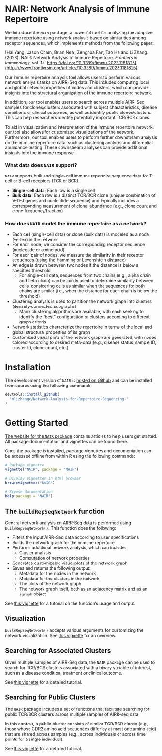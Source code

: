 
<!-- README.md is generated from README.Rmd. Please edit that file -->
<!-- badges: start -->
<!-- badges: end -->

# NAIR: Network Analysis of Immune Repertoire

We introduce the `NAIR` package, a powerful tool for analyzing the
adaptive immune repertoire using network analysis based on similarities
among receptor sequences, which implements methods from the following
paper:

[Hai Yang, Jason Cham, Brian Neal, Zenghua Fan, Tao He and Li Zhang.
(2023). NAIR: Network Analysis of Immune Repertoire. *Frontiers in
Immunology*, vol. 14.
https://doi.org/10.3389/fimmu.2023.1181825](https://www.frontiersin.org/articles/10.3389/fimmu.2023.1181825)

Our immune repertoire analysis tool allows users to perform various
network analysis tasks on AIRR-Seq data. This includes computing local
and global network properties of nodes and clusters, which can provide
insights into the structural organization of the immune repertoire
network.

In addition, our tool enables users to search across multiple AIRR-Seq
samples for clones/clusters associated with subject characteristics,
disease conditions or clinical outcomes, as well as identify public
clones/clusters. This can help researchers identify potentially
important TCR/BCR clones.

To aid in visualization and interpretation of the immune repertoire
network, our tool also allows for customized visualizations of the
network. Furthermore, our tool enables users to perform further
downstream analysis on the immune repertoire data, such as clustering
analysis and differential abundance testing. These downstream analyses
can provide additional insights into the immune response.

### What data does `NAIR` support?

`NAIR` supports bulk and single-cell immune repertoire sequence data for
T-cell or B-cell receptors (TCR or BCR).

- **Single-cell data:** Each row is a single cell
- **Bulk data:** Each row is a distinct TCR/BCR clone (unique
  combination of V-D-J genes and nucleotide sequence) and typically
  includes a corresponding measurement of clonal abundance (e.g., clone
  count and clone frequency/fraction)

### How does `NAIR` model the immune repertoire as a network?

- Each cell (single-cell data) or clone (bulk data) is modeled as a node
  (vertex) in the network
- For each node, we consider the corresponding receptor sequence
  (nucleotide or amino acid)
- For each pair of nodes, we measure the similarity in their receptor
  sequences (using the Hamming or Levenshtein distance)
- An edge is drawn between two nodes if the distance is below a
  specified threshold
  - For single-cell data, sequences from two chains (e.g., alpha chain
    and beta chain) can be jointly used to determine similarity between
    cells, considering cells as similar when the sequences for both
    chains are similar (i.e., when the distance for each chain is below
    the threshold)
- Clustering analysis is used to partition the network graph into
  clusters (densely-connected subgraphs)
  - Many clustering algorithms are available, with each seeking to
    identify the “best” configuration of clusters according to different
    graph criteria
- Network statistics characterize the repertoire in terms of the local
  and global structural properties of its graph
- Customized visual plots of the network graph are generated, with nodes
  colored according to desired meta-data (e.g., disease status, sample
  ID, cluster ID, clone count, etc.)

# Installation

The development version of `NAIR` is [hosted on
Github](https://github.com/mlizhangx/Network-Analysis-for-Repertoire-Sequencing-)
and can be installed from source using the following command:

``` r
devtools::install_github(
  "mlizhangx/Network-Analysis-for-Repertoire-Sequencing-"
)
```

<!-- Installing the development version requires a toolchain compiler. On Windows, this means downloading and installing Rtools. On MacOS, this entails installing XCode Command Line Tools ("XCode CLI") and the correct version of gfortran for your macOS version (instructions [here](https://thecoatlessprofessor.com/programming/cpp/r-compiler-tools-for-rcpp-on-macos/)). -->

# Getting Started

[The website for the `NAIR`
package](https://mlizhangx.github.io/Network-Analysis-for-Repertoire-Sequencing-/)
contains articles to help users get started. All package documentation
and vignettes can be found there.

Once the package is installed, package vignettes and documentation can
be accessed offline from within R using the following commands:

``` r
# Package vignette
vignette("NAIR", package = "NAIR")

# Display vignettes in html browser
browseVignettes("NAIR")

# Browse documentation
help(package = "NAIR")
```

## The `buildRepSeqNetwork` function

General network analysis on AIRR-Seq data is performed using
`buildRepSeqNetwork()`. This function does the following:

- Filters the input AIRR-Seq data according to user specifications
- Builds the network graph for the immune repertoire
- Performs additional network analysis, which can include:
  - Cluster analysis
  - Computation of network properties
- Generates customizable visual plots of the network graph
- Saves and returns the following output:
  - Metadata for the nodes in the network
  - Metadata for the clusters in the network
  - The plots of the network graph
  - The network graph itself, both as an adjacency matrix and as an
    `igraph` object

See [this
vignette](https://mlizhangx.github.io/Network-Analysis-for-Repertoire-Sequencing-/articles/buildRepSeqNetwork.html)
for a tutorial on the function’s usage and output.

## Visualization

`buildRepSeqNetwork()` accepts various arguments for customizing the
network visualization. See [this
vignette](https://mlizhangx.github.io/Network-Analysis-for-Repertoire-Sequencing-/articles/network_visualization.html)
for an overview.

## Searching for Associated Clusters

Given multiple samples of AIRR-Seq data, the `NAIR` package can be used
to search for TCR/BCR clusters associated with a binary variable of
interest, such as a disease condition, treatment or clinical outcome.

See [this
vignette](https://mlizhangx.github.io/Network-Analysis-for-Repertoire-Sequencing-/articles/associated_clusters.html)
for a detailed tutorial.

## Searching for Public Clusters

The `NAIR` package includes a set of functions that facilitate searching
for public TCR/BCR clusters across multiple samples of AIRR-seq data.

In this context, a public cluster consists of similar TCR/BCR clones
(e.g., those whose CDR3 amino acid sequences differ by at most one amino
acid) that are shared across samples (e.g., across individuals or across
time points for a single individual).

See [this
vignette](https://mlizhangx.github.io/Network-Analysis-for-Repertoire-Sequencing-/articles/public_clusters.html)
for a detailed tutorial.
